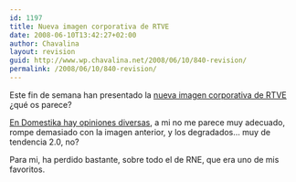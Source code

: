 ```yaml
---
id: 1197
title: Nueva imagen corporativa de RTVE
date: 2008-06-10T13:42:27+02:00
author: Chavalina
layout: revision
guid: http://www.wp.chavalina.net/2008/06/10/840-revision/
permalink: /2008/06/10/840-revision/
---
```

Este fin de semana han presentado la <a href="http://www.rtve.es/noticias/20080607/rtve-presenta-nueva-imagen-corporativa/79590.shtml" target="_blank">nueva imagen corporativa de RTVE</a> &iquest;qu&eacute; os parece?

<a href="http://www.domestika.org/foros/viewtopic.php?t=69755&#038;postdays=0&#038;postorder=asc&#038;start=15" target="_blank">En Domestika hay opiniones diversas</a>, a mi no me parece muy adecuado, rompe demasiado con la imagen anterior, y los degradados&#8230; muy de tendencia 2.0, no?

Para mi, ha perdido bastante, sobre todo el de RNE, que era uno de mis favoritos.